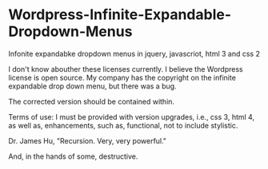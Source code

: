 # Wordpress-Infinite-Expandable-Dropdown-Menus
Infonite expandabke dropdown menus in jquery, javascriot, html 3 and css 2

I don't know abouther these licenses currently.  I believe the Wordpress license is open source.  My company has the copyright on the infinite expandable drop down menu, but there was a bug.

The corrected version should be contained within.

Terms of use: I must be provided with version upgrades, i.e., css 3, html 4, as well as, enhancements, such as, functional, not to include stylistic.

Dr. James Hu, "Recursion.  Very, very powerful."

And, in the hands of some, destructive.
